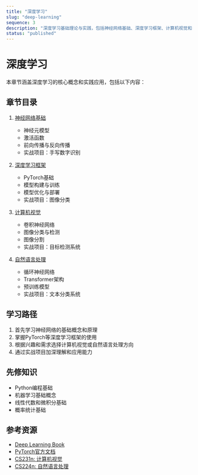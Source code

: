 ```yaml
---
title: "深度学习"
slug: "deep-learning"
sequence: 3
description: "深度学习基础理论与实践，包括神经网络基础、深度学习框架、计算机视觉和自然语言处理等内容"
status: "published"
---
```


# 深度学习

本章节涵盖深度学习的核心概念和实践应用，包括以下内容：

## 章节目录

1. [神经网络基础](neural-networks.md)
   - 神经元模型
   - 激活函数
   - 前向传播与反向传播
   - 实战项目：手写数字识别

2. [深度学习框架](frameworks.md)
   - PyTorch基础
   - 模型构建与训练
   - 模型优化与部署
   - 实战项目：图像分类

3. [计算机视觉](computer-vision.md)
   - 卷积神经网络
   - 图像分类与检测
   - 图像分割
   - 实战项目：目标检测系统

4. [自然语言处理](natural-language-processing.md)
   - 循环神经网络
   - Transformer架构
   - 预训练模型
   - 实战项目：文本分类系统

## 学习路径

1. 首先学习神经网络的基础概念和原理
2. 掌握PyTorch等深度学习框架的使用
3. 根据兴趣和需求选择计算机视觉或自然语言处理方向
4. 通过实战项目加深理解和应用能力

## 先修知识

- Python编程基础
- 机器学习基础概念
- 线性代数和微积分基础
- 概率统计基础

## 参考资源

- [Deep Learning Book](https://www.deeplearningbook.org/)
- [PyTorch官方文档](https://pytorch.org/docs/stable/index.html)
- [CS231n: 计算机视觉](http://cs231n.stanford.edu/)
- [CS224n: 自然语言处理](http://web.stanford.edu/class/cs224n/)
